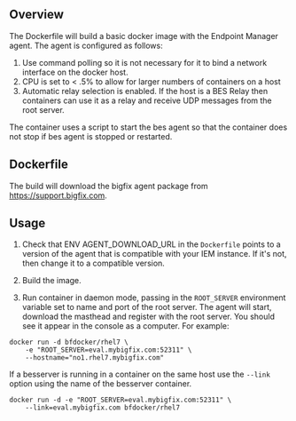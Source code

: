 ## Overview

The Dockerfile will build a basic docker image with the Endpoint Manager agent.
The agent is configured as follows:
1. Use command polling so it is not necessary for it to bind a network interface on the docker host.
2. CPU is set to < .5% to allow for larger numbers of containers on a host
3. Automatic relay selection is enabled.  If the host is a BES Relay then containers can use it as a relay and receive UDP messages from the root server.

The container uses a script to start the bes agent so that the container does not stop if bes agent is stopped or restarted.

## Dockerfile

The build will download the bigfix agent package from https://support.bigfix.com.

## Usage

1. Check that ENV AGENT_DOWNLOAD_URL in the `Dockerfile` points to a version of the agent that is
compatible with your IEM instance.  If it's not, then change it to a compatible version.

2. Build the image.

3. Run container in daemon mode, passing in the `ROOT_SERVER` environment variable set to name and port of the root server. The agent will start, download the masthead and register with the root server. You should see it appear in the console as a computer. For example:

```
docker run -d bfdocker/rhel7 \
    -e "ROOT_SERVER=eval.mybigfix.com:52311" \
    --hostname="no1.rhel7.mybigfix.com"
```

If a besserver is running in a container on the same host use the `--link`
option using the name of the besserver container.

```
docker run -d -e "ROOT_SERVER=eval.mybigfix.com:52311" \
    --link=eval.mybigfix.com bfdocker/rhel7
```
